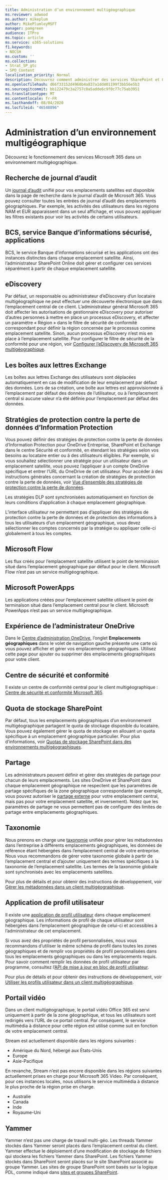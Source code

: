 ```yaml
---
title: Administration d’un environnement multigéographique
ms.reviewer: adwood
ms.author: mikeplum
author: MikePlumleyMSFT
manager: pamgreen
audience: ITPro
ms.topic: article
ms.service: o365-solutions
f1.keywords:
- NOCSH
ms.custom: ''
ms.collection:
- Strat_SP_gtc
- SPO_Content
localization_priority: Normal
description: Découvrez comment administrer des services SharePoint et OneDrive dans un environnement multigéographique.
ms.openlocfilehash: d66f33152d4960b4a837a1dd401199f3bb56e5b3
ms.sourcegitcommit: bb122479c3a2757c0a5adde6c9f0c77c75ab3951
ms.translationtype: MT
ms.contentlocale: fr-FR
ms.lasthandoff: 08/04/2020
ms.locfileid: "46548896"
---
```

# <a name="administering-a-multi-geo-environment"></a>Administration d’un environnement multigéographique

Découvrez le fonctionnement des services Microsoft 365 dans un environnement multigéographique.

## <a name="audit-log-search"></a>Recherche de journal d’audit

Un [journal d’audit](https://support.office.com/article/0d4d0f35-390b-4518-800e-0c7ec95e946c) unifié pour vos emplacements satellites est disponible dans la page de recherche dans le journal d’audit de Microsoft 365. Vous pouvez consulter toutes les entrées de journal d’audit des emplacements géographiques. Par exemple, les activités des utilisateurs dans les régions NAM et EUR apparaissent dans un seul affichage, et vous pouvez appliquer les filtres existants pour voir les activités de certains utilisateurs.

## <a name="bcs-secure-store-apps"></a>BCS, service Banque d’informations sécurisé, applications

BCS, le service Banque d’informations sécurisé et les applications ont des instances distinctes dans chaque emplacement satellite. Ainsi, l’administrateur SharePoint Online doit gérer et configurer ces services séparément à partir de chaque emplacement satellite.

## <a name="ediscovery"></a>eDiscovery 

Par défaut, un responsable ou administrateur d’eDiscovery d’un locataire multigéographique ne peut effectuer une découverte électronique que dans l’emplacement central de ce client. L’administrateur général Microsoft 365 doit affecter les autorisations de gestionnaire eDiscovery pour autoriser d’autres personnes à mettre en place un processus eDiscovery, et affecter un paramètre « Région » dans le filtre de sécurité de conformité correspondant pour définir la région concernée par le processus comme emplacement satellite. Sinon, aucun processus eDiscovery n’est mis en place à l’emplacement satellite. Pour configurer le filtre de sécurité de la conformité pour une région, voir [Configurer l’eDiscovery de Microsoft 365 multigéographique](multi-geo-ediscovery-configuration.md).

## <a name="exchange-mailboxes"></a>Les boîtes aux lettres Exchange

Les boîtes aux lettres Exchange des utilisateurs sont déplacées automatiquement en cas de modification de leur emplacement par défaut des données. Lors de sa création, une boîte aux lettres est approvisionnée à l’emplacement par défaut des données de l’utilisateur, ou à l’emplacement central si aucune valeur n’a été définie pour l’emplacement par défaut des données.

## <a name="information-protection-ip-data-loss-prevention-dlp-policy"></a>Stratégies de protection contre la perte de données d’Information Protection

Vous pouvez définir des stratégies de protection contre la perte de données d’Information Protection pour OneDrive Entreprise, SharePoint et Exchange dans le centre Sécurité et conformité, en étendant les stratégies selon vos besoins au locataire entier ou à des utilisateurs éligibles. Par exemple, si vous souhaitez sélectionner une stratégie pour un utilisateur dans un emplacement satellite, vous pouvez l’appliquer à un compte OneDrive spécifique et entrer l’URL du OneDrive de cet utilisateur. Pour accéder à des instructions générales concernant la création de stratégies de protection contre la perte de données, voir [Vue d’ensemble des stratégies de protection contre la perte de données](https://support.office.com/article/1966b2a7-d1e2-4d92-ab61-42efbb137f5e).

Les stratégies DLP sont synchronisées automatiquement en fonction de leurs conditions d’application à chaque emplacement géographique.

L’interface utilisateur ne permettant pas d’appliquer des stratégies de protection contre la perte de données et de protection des informations à tous les utilisateurs d’un emplacement géographique, vous devez sélectionner les comptes concernés par la stratégie ou appliquer celle-ci globalement à tous les comptes.

## <a name="microsoft-flow"></a>Microsoft Flow

Les flux créés pour l’emplacement satellite utilisent le point de terminaison situé dans l’emplacement géographique par défaut pour le client.  Microsoft Flow n’est pas un service multigéographique. 

## <a name="microsoft-powerapps"></a>Microsoft PowerApps

Les applications créées pour l’emplacement satellite utilisent le point de terminaison situé dans l’emplacement central pour le client. Microsoft PowerApps n’est pas un service multigéographique. 

## <a name="onedrive-administrator-experience"></a>Expérience de l’administrateur OneDrive

Dans le [Centre d’administration OneDrive](https://admin.onedrive.com), l’onglet **Emplacements géographiques** dans le volet de navigation gauche présente une carte où vous pouvez afficher et gérer vos emplacements géographiques. Utilisez cette page pour ajouter ou supprimer des emplacements géographiques pour votre client.

## <a name="security-and-compliance-admin-center"></a>Centre de sécurité et conformité

Il existe un centre de conformité central pour le client multigéographique : [Centre de sécurité et conformité Microsoft 365](https://protection.office.com/?rfr=AdminCenter\#/homepage).

## <a name="sharepoint-storage-quota"></a>Quota de stockage SharePoint

Par défaut, tous les emplacements géographiques d’un environnement multigéographique partagent le quota de stockage disponible du locataire.  Vous pouvez également gérer le quota de stockage en allouant un quota spécifique à un emplacement géographique particulier. Pour plus d’informations, voir [Quotas de stockage SharePoint dans des environnements multigéographiques](sharepoint-multi-geo-storage-quota.md).

## <a name="sharing"></a>Partage

Les administrateurs peuvent définir et gérer des stratégies de partage pour chacun de leurs emplacements. Les sites OneDrive et SharePoint dans chaque emplacement géographique ne respectent que les paramètres de partage spécifiques de la zone géographique correspondante (par exemple, vous pouvez autoriser le [partage externe](https://support.office.com/article/C8A462EB-0723-4B0B-8D0A-70FEAFE4BE85) pour votre emplacement central, mais pas pour votre emplacement satellite, et inversement). Notez que les paramètres de partage ne vous permettent pas de configurer des limites de partage entre emplacements géographiques.

## <a name="taxonomy"></a>Taxonomie

Nous prenons en charge une [taxonomie](https://docs.microsoft.com/sharepoint/managed-metadata) unifiée pour gérer les métadonnées dans l’entreprise à différents emplacements géographiques, les données de référence étant hébergées dans l’emplacement central de votre entreprise. Nous vous recommandons de gérer votre taxonomie globale à partir de l’emplacement central et d’ajouter uniquement des termes spécifiques à la taxonomie de l’emplacement satellite. Les termes de la taxonomie globale sont synchronisés avec les emplacements satellites.

Pour plus de détails et pour obtenir des instructions de développement, voir [Gérer les métadonnées dans un client multigéographique](https://docs.microsoft.com/sharepoint/dev/solution-guidance/multigeo-managedmetadata).

## <a name="user-profile-application"></a>Application de profil utilisateur

Il existe une [application de profil utilisateur](https://docs.microsoft.com/sharepoint/manage-user-profiles) dans chaque emplacement géographique. Les informations de profil de chaque utilisateur sont hébergées dans l’emplacement géographique de celui-ci et accessibles à l’administrateur de cet emplacement.

Si vous avez des propriétés de profil personnalisées, nous vous recommandons d’utiliser le même schéma de profil dans toutes les zones géographiques et de remplir vos propriétés de profil personnalisées dans tous les emplacements géographiques ou dans les emplacements requis. Pour savoir comment remplir les données de profil utilisateur par programme, consultez l’[API de mise à jour en bloc de profil utilisateur](https://docs.microsoft.com/sharepoint/dev/solution-guidance/bulk-user-profile-update-api-for-sharepoint-online).

Pour plus de détails et pour obtenir des instructions de développement, voir [Utiliser les profils utilisateur dans un client multigéographique](https://docs.microsoft.com/sharepoint/dev/solution-guidance/multigeo-userprofileexperience).

## <a name="video-portal"></a>Portail vidéo

Dans un client multigéographique, le portail vidéo Office 365 est servi uniquement à partir de la zone géographique, et tous les utilisateurs sont redirigés vers l’URL de ce portail central. Par conséquent, le service multimédia à distance pour cette région est utilisé comme suit en fonction de votre emplacement central.

Stream est actuellement disponible dans les régions suivantes :

- Amérique du Nord, hébergé aux États-Unis 
- Europe
- Asie-Pacifique

En revanche, Stream n’est pas encore disponible dans les régions suivantes actuellement prises en charge pour Microsoft 365 Video. Par conséquent, pour ces instances locales, nous utilisons le service multimédia à distance le plus proche de la région prise en charge.

- Australie
- Canada
- Inde
- Royaume-Uni

## <a name="yammer"></a>Yammer

Yammer n’est pas une charge de travail multi-géo. Les threads Yammer stockés dans Yammer seront placés dans l’emplacement central du client. Yammer effectue le déploiement d’une modification de stockage de fichiers qui stockera les fichiers Yammer dans SharePoint. Les fichiers Yammer stockés dans SharePoint seront placés sur le site SharePoint associé au groupe Yammer. Les sites de groupe SharePoint sont basés sur la logique PDL, comme indiqué dans [sites et groupes SharePoint](https://docs.microsoft.com/office365/enterprise/multi-geo-capabilities-in-onedrive-and-sharepoint-online-in-office-365#sharepoint-sites-and-groups).
